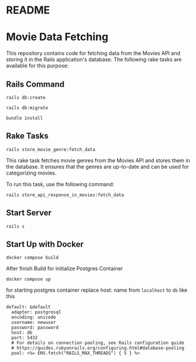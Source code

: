 # README

# Movie Data Fetching

This repository contains code for fetching data from the Movies API and storing it in the Rails application's database. The following rake tasks are available for this purpose:

## Rails Command

```
rails db:create
```
```
rails db:migrate
```
```
bundle install
```

## Rake Tasks

```
rails store_movie_genre:fetch_data
```

This rake task fetches movie genres from the Movies API and stores them in the database. It ensures that the genres are up-to-date and can be used for categorizing movies.

To run this task, use the following command:

```
rails store_api_response_in_movies:fetch_data
```

## Start Server

```
rails s
```

## Start Up with Docker

```
docker compose build
```
After finish Build for initialize Postgres Container
```
docker compose up
```
for starting postgres container replace host: name from `localhost` to `db`
like this
```
default: &default
  adapter: postgresql
  encoding: unicode
  username: newuser
  password: password
  host: db
  port: 5432
  # For details on connection pooling, see Rails configuration guide
  # https://guides.rubyonrails.org/configuring.html#database-pooling
  pool: <%= ENV.fetch("RAILS_MAX_THREADS") { 5 } %>
```